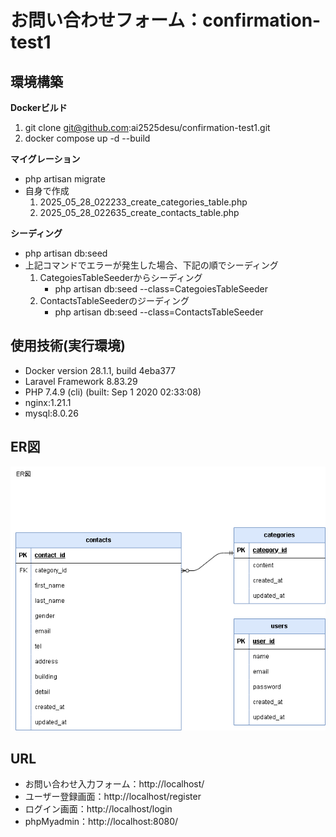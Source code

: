 # お問い合わせフォーム：confirmation-test1

## 環境構築

**Dockerビルド**
1. git clone git@github.com:ai2525desu/confirmation-test1.git
2. docker compose up -d --build

**マイグレーション**
* php artisan migrate
* 自身で作成
    1. 2025_05_28_022233_create_categories_table.php
    2. 2025_05_28_022635_create_contacts_table.php

**シーディング**
* php artisan db:seed
* 上記コマンドでエラーが発生した場合、下記の順でシーディング
    1. CategoiesTableSeederからシーディング
        - php artisan db:seed --class=CategoiesTableSeeder
    2. ContactsTableSeederのジーディング
        - php artisan db:seed --class=ContactsTableSeeder

## 使用技術(実行環境)
- Docker version 28.1.1, build 4eba377
- Laravel Framework 8.83.29
- PHP 7.4.9 (cli) (built: Sep  1 2020 02:33:08)
- nginx:1.21.1
- mysql:8.0.26

## ER図
![ER図](contact-form.png)

## URL
* お問い合わせ入力フォーム：http://localhost/
* ユーザー登録画面：http://localhost/register
* ログイン画面：http://localhost/login
* phpMyadmin：http://localhost:8080/

